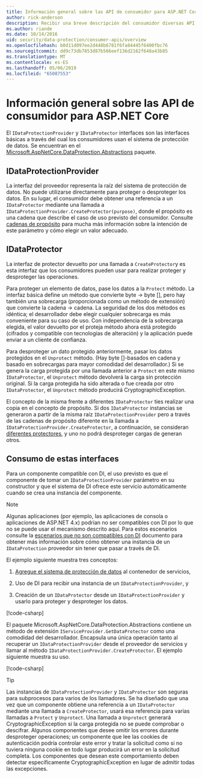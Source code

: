 ```yaml
---
title: Información general sobre las API de consumidor para ASP.NET Core
author: rick-anderson
description: Recibir una breve descripción del consumidor diversas API disponibles dentro de la biblioteca de protección de datos de ASP.NET Core.
ms.author: riande
ms.date: 10/14/2016
uid: security/data-protection/consumer-apis/overview
ms.openlocfilehash: b0d11d097ee2d448b6781f6fa84445f6400fbc76
ms.sourcegitcommit: dd9c73db7853d87b566eef136d2162f648a43b85
ms.translationtype: MT
ms.contentlocale: es-ES
ms.lasthandoff: 05/06/2019
ms.locfileid: "65087553"
---
```

# <a name="consumer-apis-overview-for-aspnet-core"></a>Información general sobre las API de consumidor para ASP.NET Core

El `IDataProtectionProvider` y `IDataProtector` interfaces son las interfaces básicas a través del cual los consumidores usan el sistema de protección de datos. Se encuentran en el [Microsoft.AspNetCore.DataProtection.Abstractions](https://www.nuget.org/packages/Microsoft.AspNetCore.DataProtection.Abstractions/) paquete.

## <a name="idataprotectionprovider"></a>IDataProtectionProvider

La interfaz del proveedor representa la raíz del sistema de protección de datos. No puede utilizarse directamente para proteger o desproteger los datos. En su lugar, el consumidor debe obtener una referencia a un `IDataProtector` mediante una llamada a `IDataProtectionProvider.CreateProtector(purpose)`, donde el propósito es una cadena que describe el caso de uso previsto del consumidor. Consulte [cadenas de propósito](xref:security/data-protection/consumer-apis/purpose-strings) para mucha más información sobre la intención de este parámetro y cómo elegir un valor adecuado.

## <a name="idataprotector"></a>IDataProtector

La interfaz de protector devuelto por una llamada a `CreateProtector`y es esta interfaz que los consumidores pueden usar para realizar proteger y desproteger las operaciones.

Para proteger un elemento de datos, pase los datos a la `Protect` método. La interfaz básica define un método que convierte byte -> byte [], pero hay también una sobrecarga (proporcionada como un método de extensión) que convierte la cadena -> cadena. La seguridad de los dos métodos es idéntica; el desarrollador debe elegir cualquier sobrecarga es más conveniente para su caso de uso. Con independencia de la sobrecarga elegida, el valor devuelto por el proteja método ahora está protegido (cifrados y compatible con tecnologías de alteración) y la aplicación puede enviar a un cliente de confianza.

Para desproteger un dato protegido anteriormente, pasar los datos protegidos en el `Unprotect` método. (Hay byte []-basados en cadena y basado en sobrecargas para mayor comodidad del desarrollador.) Si se genera la carga protegida por una llamada anterior a `Protect` en este mismo `IDataProtector`, el `Unprotect` método devolverá la carga sin protección original. Si la carga protegida ha sido alterada o fue creada por otro `IDataProtector`, el `Unprotect` método producirá CryptographicException.

El concepto de la misma frente a diferentes `IDataProtector` ties realizar una copia en el concepto de propósito. Si dos `IDataProtector` instancias se generaron a partir de la misma raíz `IDataProtectionProvider` pero a través de las cadenas de propósito diferente en la llamada a `IDataProtectionProvider.CreateProtector`, a continuación, se consideran [diferentes protectores](xref:security/data-protection/consumer-apis/purpose-strings), y uno no podrá desproteger cargas de generan otros.

## <a name="consuming-these-interfaces"></a>Consumo de estas interfaces

Para un componente compatible con DI, el uso previsto es que el componente de tomar un `IDataProtectionProvider` parámetro en su constructor y que el sistema de DI ofrece este servicio automáticamente cuando se crea una instancia del componente.

> [!NOTE]
> Algunas aplicaciones (por ejemplo, las aplicaciones de consola o aplicaciones de ASP.NET 4.x) podrían no ser compatibles con DI por lo que no se puede usar el mecanismo descrito aquí. Para estos escenarios consulte la [escenarios que no son compatibles con DI](xref:security/data-protection/configuration/non-di-scenarios) documento para obtener más información sobre cómo obtener una instancia de un `IDataProtection` proveedor sin tener que pasar a través de DI.

El ejemplo siguiente muestra tres conceptos:

1. [Agregue el sistema de protección de datos](xref:security/data-protection/configuration/overview) al contenedor de servicios,

2. Uso de DI para recibir una instancia de un `IDataProtectionProvider`, y

3. Creación de un `IDataProtector` desde un `IDataProtectionProvider` y usarlo para proteger y desproteger los datos.

[!code-csharp[](../using-data-protection/samples/protectunprotect.cs?highlight=26,34,35,36,37,38,39,40)]

El paquete Microsoft.AspNetCore.DataProtection.Abstractions contiene un método de extensión `IServiceProvider.GetDataProtector` como una comodidad del desarrollador. Encapsula una única operación tanto al recuperar un `IDataProtectionProvider` desde el proveedor de servicios y llamar al método `IDataProtectionProvider.CreateProtector`. El ejemplo siguiente muestra su uso.

[!code-csharp[](./overview/samples/getdataprotector.cs?highlight=15)]

>[!TIP]
> Las instancias de `IDataProtectionProvider` y `IDataProtector` son seguras para subprocesos para varios de los llamadores. Se ha diseñado que una vez que un componente obtiene una referencia a un `IDataProtector` mediante una llamada a `CreateProtector`, usará esa referencia para varias llamadas a `Protect` y `Unprotect`. Una llamada a `Unprotect` generará CryptographicException si la carga protegida no se puede comprobar o descifrar. Algunos componentes que desee omitir los errores durante desproteger operaciones; un componente que lee las cookies de autenticación podría controlar este error y tratar la solicitud como si no tuviera ninguna cookie en todo lugar producirá un error en la solicitud completa. Los componentes que desean este comportamiento deben detectar específicamente CryptographicException en lugar de admitir todas las excepciones.
